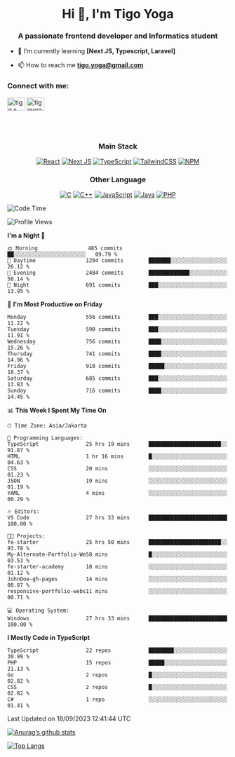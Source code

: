 <br/>
<h1 align="center">Hi 👋, I'm Tigo Yoga</h1>
<h3 align="center">A passionate frontend developer and Informatics student</h3>

- 🌱 I’m currently learning **[Next JS, Typescript, Laravel]**

- 📫 How to reach me **tigo.yoga@gmail.com**

<h3 align="left">Connect with me:</h3>
<p align="left">
<a href="https://linkedin.com/in/tigo s yoga" target="blank"><img align="center" src="https://raw.githubusercontent.com/rahuldkjain/github-profile-readme-generator/master/src/images/icons/Social/linked-in-alt.svg" alt="tigo s yoga" height="30" width="40" /></a>
<a href="https://instagram.com/tigoyoga" target="blank"><img align="center" src="https://raw.githubusercontent.com/rahuldkjain/github-profile-readme-generator/master/src/images/icons/Social/instagram.svg" alt="tigoyoga" height="30" width="40" /></a>
</p>


<br/>
<br/>


<h3 align="center">Main Stack</h3>
<div align="center">
  
  <a href="">![React](https://img.shields.io/badge/react-%2320232a.svg?style=for-the-badge&logo=react&logoColor=%2361DAFB)</a>
  <a href="">![Next JS](https://img.shields.io/badge/Next-black?style=for-the-badge&logo=next.js&logoColor=white)</a>
   <a href="">![TypeScript](https://img.shields.io/badge/typescript-%23007ACC.svg?style=for-the-badge&logo=typescript&logoColor=white)</a>
  <a href="">![TailwindCSS](https://img.shields.io/badge/tailwindcss-%2338B2AC.svg?style=for-the-badge&logo=tailwind-css&logoColor=white)</a>
  <a href="">![NPM](https://img.shields.io/badge/NPM-%23000000.svg?style=for-the-badge&logo=npm&logoColor=white)</a>
</div>
<h3 align="center">Other Language</h3>
<div align="center">
  
  <a href="">![C](https://img.shields.io/badge/c-%2300599C.svg?style=for-the-badge&logo=c&logoColor=white)</a>
  <a href="">![C++](https://img.shields.io/badge/c++-%2300599C.svg?style=for-the-badge&logo=c%2B%2B&logoColor=white)</a>
  <a href="">![JavaScript](https://img.shields.io/badge/javascript-%23323330.svg?style=for-the-badge&logo=javascript&logoColor=%23F7DF1E)</a>
  <a href="">![Java](https://img.shields.io/badge/java-%23ED8B00.svg?style=for-the-badge&logo=java&logoColor=white)</a>
  <a href="">![PHP](https://img.shields.io/badge/php-%23777BB4.svg?style=for-the-badge&logo=php&logoColor=white)</a>
</div>

<!--START_SECTION:waka-->
![Code Time](http://img.shields.io/badge/Code%20Time-540%20hrs%2035%20mins-blue)

![Profile Views](http://img.shields.io/badge/Profile%20Views-12-blue)

**I'm a Night 🦉** 

```text
🌞 Morning                485 commits         ██░░░░░░░░░░░░░░░░░░░░░░░   09.79 % 
🌆 Daytime                1294 commits        ███████░░░░░░░░░░░░░░░░░░   26.12 % 
🌃 Evening                2484 commits        █████████████░░░░░░░░░░░░   50.14 % 
🌙 Night                  691 commits         ███░░░░░░░░░░░░░░░░░░░░░░   13.95 % 
```
📅 **I'm Most Productive on Friday** 

```text
Monday                   556 commits         ███░░░░░░░░░░░░░░░░░░░░░░   11.22 % 
Tuesday                  590 commits         ███░░░░░░░░░░░░░░░░░░░░░░   11.91 % 
Wednesday                756 commits         ████░░░░░░░░░░░░░░░░░░░░░   15.26 % 
Thursday                 741 commits         ████░░░░░░░░░░░░░░░░░░░░░   14.96 % 
Friday                   910 commits         █████░░░░░░░░░░░░░░░░░░░░   18.37 % 
Saturday                 685 commits         ███░░░░░░░░░░░░░░░░░░░░░░   13.83 % 
Sunday                   716 commits         ████░░░░░░░░░░░░░░░░░░░░░   14.45 % 
```


📊 **This Week I Spent My Time On** 

```text
🕑︎ Time Zone: Asia/Jakarta

💬 Programming Languages: 
TypeScript               25 hrs 19 mins      ███████████████████████░░   91.87 % 
HTML                     1 hr 16 mins        █░░░░░░░░░░░░░░░░░░░░░░░░   04.63 % 
CSS                      20 mins             ░░░░░░░░░░░░░░░░░░░░░░░░░   01.23 % 
JSON                     19 mins             ░░░░░░░░░░░░░░░░░░░░░░░░░   01.19 % 
YAML                     4 mins              ░░░░░░░░░░░░░░░░░░░░░░░░░   00.29 % 

🔥 Editors: 
VS Code                  27 hrs 33 mins      █████████████████████████   100.00 % 

🐱‍💻 Projects: 
fe-starter               25 hrs 50 mins      ███████████████████████░░   93.78 % 
My-Alternate-Portfolio-We58 mins             █░░░░░░░░░░░░░░░░░░░░░░░░   03.53 % 
fe-starter-academy       18 mins             ░░░░░░░░░░░░░░░░░░░░░░░░░   01.12 % 
JohnDoe-gh-pages         14 mins             ░░░░░░░░░░░░░░░░░░░░░░░░░   00.87 % 
responsive-portfolio-webs11 mins             ░░░░░░░░░░░░░░░░░░░░░░░░░   00.71 % 

💻 Operating System: 
Windows                  27 hrs 33 mins      █████████████████████████   100.00 % 
```

**I Mostly Code in TypeScript** 

```text
TypeScript               22 repos            ████████░░░░░░░░░░░░░░░░░   30.99 % 
PHP                      15 repos            █████░░░░░░░░░░░░░░░░░░░░   21.13 % 
Go                       2 repos             █░░░░░░░░░░░░░░░░░░░░░░░░   02.82 % 
CSS                      2 repos             █░░░░░░░░░░░░░░░░░░░░░░░░   02.82 % 
C#                       1 repo              ░░░░░░░░░░░░░░░░░░░░░░░░░   01.41 % 
```




 Last Updated on 18/09/2023 12:41:44 UTC
<!--END_SECTION:waka-->

[![Anurag’s github stats](https://github-readme-stats.vercel.app/api?username=tigoyoga)](https://github.com/tigoyoga)

[![Top Langs](https://github-readme-stats.vercel.app/api/top-langs/?username=tigoyoga&layout=compact)](https://github.com/tigoyoga)
